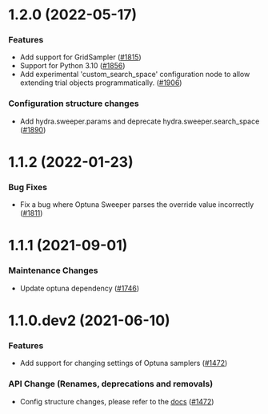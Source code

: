1.2.0 (2022-05-17)
======================

### Features

- Add support for GridSampler ([#1815](https://github.com/facebookresearch/hydra/issues/1815))
- Support for Python 3.10 ([#1856](https://github.com/facebookresearch/hydra/issues/1856))
- Add experimental 'custom_search_space' configuration node to allow extending trial objects programmatically. ([#1906](https://github.com/facebookresearch/hydra/issues/1906))

### Configuration structure changes

- Add hydra.sweeper.params and deprecate hydra.sweeper.search_space ([#1890](https://github.com/facebookresearch/hydra/issues/1890))


1.1.2 (2022-01-23)
=======================

### Bug Fixes

- Fix a bug where Optuna Sweeper parses the override value incorrectly ([#1811](https://github.com/facebookresearch/hydra/issues/1811))


1.1.1 (2021-09-01)
=======================

### Maintenance Changes

- Update optuna dependency ([#1746](https://github.com/facebookresearch/hydra/issues/1634))


1.1.0.dev2 (2021-06-10)
=======================

### Features

- Add support for changing settings of Optuna samplers ([#1472](https://github.com/facebookresearch/hydra/issues/1472))

### API Change (Renames, deprecations and removals)

- Config structure changes, please refer to the [docs](https://hydra.cc/docs/plugins/optuna_sweeper/) ([#1472](https://github.com/facebookresearch/hydra/issues/1472))
